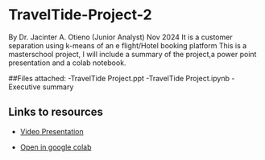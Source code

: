 # TravelTide-Project-2
By Dr. Jacinter A. Otieno (Junior Analyst)
Nov 2024
It is a customer separation using k-means of an e flight/Hotel booking platform
This is a masterschool project, I will include a summary of the project,a power point presentation and a colab notebook.

##Files attached: 
-TravelTide Project.ppt
-TravelTide Project.ipynb
-Executive summary

## Links to resources
- [Video Presentation](https://drive.google.com/drive/recent)

- [Open in google colab](https://colab.research.google.com/drive/1PW9m7X_QXwTpYGb_s2qgxeKqSiqcQcZ-)
